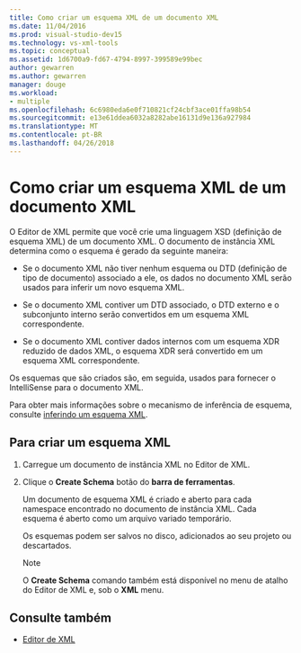 ```yaml
---
title: Como criar um esquema XML de um documento XML
ms.date: 11/04/2016
ms.prod: visual-studio-dev15
ms.technology: vs-xml-tools
ms.topic: conceptual
ms.assetid: 1d6700a9-fd67-4794-8997-399589e99bec
author: gewarren
ms.author: gewarren
manager: douge
ms.workload:
- multiple
ms.openlocfilehash: 6c6980eda6e0f710821cf24cbf3ace01ffa98b54
ms.sourcegitcommit: e13e61ddea6032a8282abe16131d9e136a927984
ms.translationtype: MT
ms.contentlocale: pt-BR
ms.lasthandoff: 04/26/2018
---
```

# <a name="how-to-create-an-xml-schema-from-an-xml-document"></a>Como criar um esquema XML de um documento XML

O Editor de XML permite que você crie uma linguagem XSD (definição de esquema XML) de um documento XML. O documento de instância XML determina como o esquema é gerado da seguinte maneira:

-   Se o documento XML não tiver nenhum esquema ou DTD (definição de tipo de documento) associado a ele, os dados no documento XML serão usados para inferir um novo esquema XML.

-   Se o documento XML contiver um DTD associado, o DTD externo e o subconjunto interno serão convertidos em um esquema XML correspondente.

-   Se o documento XML contiver dados internos com um esquema XDR reduzido de dados XML, o esquema XDR será convertido em um esquema XML correspondente.

Os esquemas que são criados são, em seguida, usados para fornecer o IntelliSense para o documento XML.

Para obter mais informações sobre o mecanismo de inferência de esquema, consulte [inferindo um esquema XML](/dotnet/standard/data/xml/inferring-an-xml-schema).

## <a name="to-create-an-xml-schema"></a>Para criar um esquema XML

1.  Carregue um documento de instância XML no Editor de XML.

2.  Clique o **Create Schema** botão do **barra de ferramentas**.

     Um documento de esquema XML é criado e aberto para cada namespace encontrado no documento de instância XML. Cada esquema é aberto como um arquivo variado temporário.

     Os esquemas podem ser salvos no disco, adicionados ao seu projeto ou descartados.

    > [!NOTE]
    >  O **Create Schema** comando também está disponível no menu de atalho do Editor de XML e, sob o **XML** menu.

## <a name="see-also"></a>Consulte também

- [Editor de XML](../xml-tools/xml-editor.md)